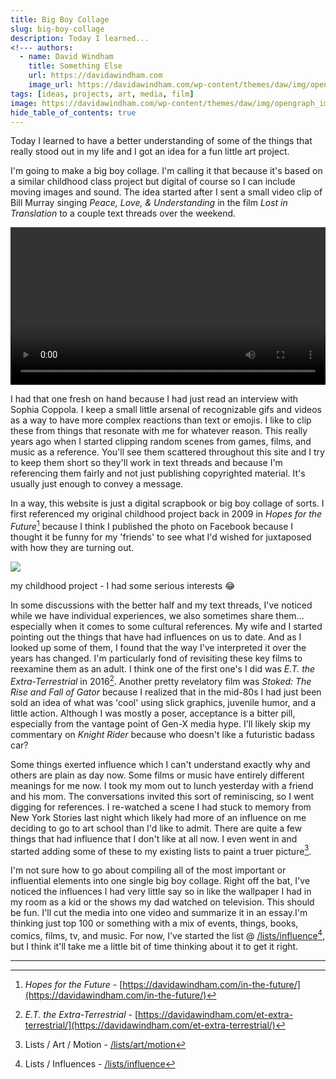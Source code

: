 ```yaml
---
title: Big Boy Collage
slug: big-boy-collage
description: Today I learned...
<!--- authors:
  - name: David Windham
    title: Something Else
    url: https://davidawindham.com
    image_url: https://davidawindham.com/wp-content/themes/daw/img/opengraph_image.jpg -->
tags: [ideas, projects, art, media, film]
image: https://davidawindham.com/wp-content/themes/daw/img/opengraph_image.jpg
hide_table_of_contents: true
---
```


Today I learned to have a better understanding of some of the things that really stood out in my life and I got an idea for a fun little art project.

<!--truncate-->

I'm going to make a big boy collage. I'm calling it that because it's based on a similar childhood class project but digital of course so I can include moving images and sound. The idea started after I sent a small video clip of Bill Murray singing _Peace, Love, & Understanding_ in the film _Lost in Translation_ to a couple text threads over the weekend.  

<video src="https://davidawindham.com/media/murray-lowe.mp4" width="100%" controls="controls">
</video>

I had that one fresh on hand because I had just read an interview with Sophia Coppola. I keep a small little arsenal of recognizable gifs and videos as a way to have more complex reactions than text or emojis. I like to clip these from things that resonate with me for whatever reason. This really years ago when I started clipping random scenes from games, films, and music as a reference. You'll see them scattered throughout this site and I try to keep them short so they'll work in text threads and because I'm referencing them fairly and not just publishing copyrighted material. It's usually just enough to convey a message. 

In a way, this website is just a digital scrapbook or big boy collage of sorts. I first referenced my original childhood project back in 2009 in _Hopes for the Future_[^1] because I think I published the photo on Facebook because I thought it be funny for my 'friends' to see what I'd wished for juxtaposed with how they are turning out. 

![](/img/big-boy-collage.jpg)
<div style={{display: 'flex',  justifyContent:'center', alignItems:'center', fontSize:'small', marginBottom:'20px'}}>my childhood project - I had some serious interests 😂</div>

In some discussions with the better half and my text threads, I've noticed while we have individual experiences, we also sometimes share them... especially when it comes to some cultural references. My wife and I started pointing out the things that have had influences on us to date. And as I looked up some of them, I found that the way I've interpreted it over the years has changed. I'm particularly fond of revisiting these key films to reexamine them as an adult. I think one of the first one's I did was _E.T. the Extra-Terrestrial_ in 2016[^2]. Another pretty revelatory film was _Stoked: The Rise and Fall of Gator_ because I realized that in the mid-80s I had just been sold an idea of what was 'cool' using slick graphics, juvenile humor, and a little action. Although I was mostly a poser, acceptance is a bitter pill, especially from the vantage point of Gen-X media hype. I'll likely skip my commentary on _Knight Rider_ because who doesn't like a futuristic badass car?

Some things exerted influence which I can't understand exactly why and others are plain as day now. Some films or music have entirely different meanings for me now. I took my mom out to lunch yesterday with a friend and his mom. The conversations invited this sort of reminiscing, so I went digging for references. I re-watched a scene I had stuck to memory from New York Stories last night which likely had more of an influence on me deciding to go to art school than I'd like to admit. There are quite a few things that had influence that I don't like at all now. I even went in and started adding some of these to my existing lists to paint a truer picture[^3]. 

I'm not sure how to go about compiling all of the most important or influential elements into one single big boy collage. Right off the bat, I've noticed the influences I had very little say so in like the wallpaper I had in my room as a kid or the shows my dad watched on television. This should be fun. I'll cut the media into one video and summarize it in an essay.I'm thinking just top 100 or something with a mix of events, things, books, comics, films, tv, and music.  For now, I've started the list @ [/lists/influence](/lists/influence)[^4], but I think it'll take me a little bit of time thinking about it to get it right.  


---

[^1]: _Hopes for the Future_ - [https://davidawindham.com/in-the-future/](https://davidawindham.com/in-the-future/)
[^2]: _E.T. the Extra-Terrestrial_ - [https://davidawindham.com/et-extra-terrestrial/](https://davidawindham.com/et-extra-terrestrial/)
[^3]: Lists / Art / Motion - [/lists/art/motion](/lists/art/motion)
[^4]: Lists / Influences - [/lists/influence](/lists/influence)